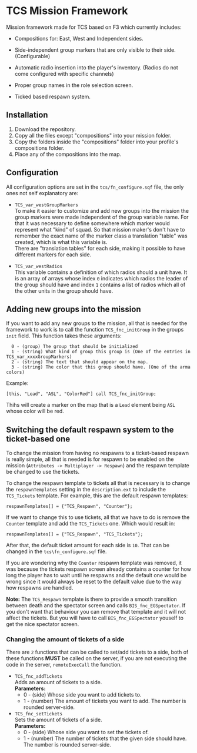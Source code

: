 # TCS Mission Framework
Mission framework made for TCS based on F3 which currently includes: 

* Compositions for: East, West and Independent sides.

* Side-independent group markers that are only visible to their side. (Configurable)

* Automatic radio insertion into the player's inventory. (Radios do not come configured with specific channels)

* Proper group names in the role selection screen.

* Ticked based respawn system.


## Installation
1. Download the repository.
2. Copy all the files except "compositions" into your mission folder.
3. Copy the folders inside the "compositions" folder into your profile's compositions folder.
3. Place any of the compositions into the map.


## Configuration
All configuration options are set in the `tcs/fn_configure.sqf` file, the only ones not self explanatory are:  

* `TCS_var_westGroupMarkers`  
To make it easier to customize and add new groups into the mission the group markers were made independent of the group variable name. For that it was necessary to define somewhere which marker would represent what "kind" of squad. So that mission maker's don't have to remember the exact name of the marker class a translation "table" was created, which is what this variable is.  
There are "translation tables" for each side, making it possible to have different markers for each side.

* `TCS_var_westRadios`  
This variable contains a definition of which radios should a unit have. It is an array of arrays whose index `0` indicates which radios the leader of the group should have and index `1` contains a list of radios which all of the other units in the group should have.


## Adding new groups into the mission
If you want to add any new groups to the mission, all that is needed for the framework to work is to call the function `TCS_fnc_initGroup` in the groups `init` field. This function takes these arguments:  
```sqf
  0 - (group) The group that should be initialized
  1 - (string) What kind of group this group is (One of the entries in TCS_var_xxxxGroupMarkers)
  2 - (string) The text that should appear on the map.
  3 - (string) The color that this group should have. (One of the arma colors)
```
Example:
```sqf
[this, "Lead", "ASL", "ColorRed"] call TCS_fnc_initGroup;
```
Thihs will create a marker on the map that is a `Lead` element being `ASL` whose color will be red.


## Switching the default respawn system to the ticket-based one
To change the mission from having no respawns to a ticket-based respawn is really simple, all that is needed is for respawn to be enabled on the mission (`Attributes -> Multiplayer -> Respawn`) and the respawn template be changed to use the tickets.  

To change the respawn template to tickets all that is necessary is to change the `respawnTemplates` setting in the `description.ext` to include the `TCS_Tickets` template. For example, this are the default respawn templates:
```sqf
respawnTemplates[] = {"TCS_Respawn", "Counter"};
```

If we want to change this to use tickets, all that we have to do is remove the `Counter` template and add the `TCS_Tickets` one. Which would result in:
```sqf
respawnTemplates[] = {"TCS_Respawn", "TCS_Tickets"};
```

After that, the default ticket amount for each side is `10`. That can be changed in the `tcs\fn_configure.sqf` file.

If you are wondering why the `Counter` respawn template was removed, it was because the tickets respawn screen already contains a counter for how long the player has to wait until he respawns and the default one would be wrong since it would always be reset to the default value due to the way how respawns are handled.  

**Note:** The `TCS_Respawn` template is there to provide a smooth transition between death and the spectator screen and calls `BIS_fnc_EGSpectator`. If you don't want that behaviour you can remove that template and it will not affect the tickets. But you will have to call `BIS_fnc_EGSpectator` youself to get the nice spectator screen.

### Changing the amount of tickets of a side
There are `2` functions that can be called to set/add tickets to a side, both of these functions **MUST** be called on the server, if you are not executing the code in the server, `remoteExecCall` the function.  

* `TCS_fnc_addTickets`  
  Adds an amount of tickets to a side.  
  **Parameters:**
    * 0 - (side) Whose side you want to add tickets to.
    * 1 - (number) The amount of tickets you want to add. The number is rounded server-side.
* `TCS_fnc_setTickets`  
  Sets the amount of tickets of a side.  
  **Parameters:**
    * 0 - (side) Whose side you want to set the tickets of.
    * 1 - (number) The number of tickets that the given side should have. The number is rounded server-side.